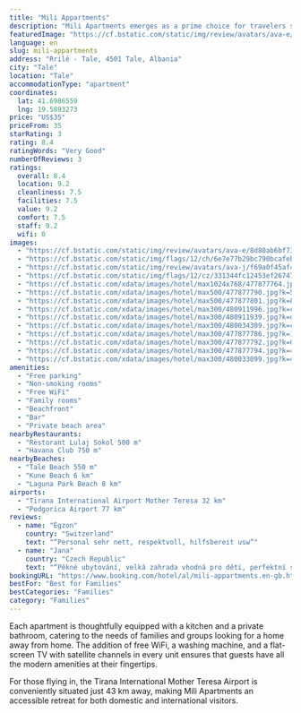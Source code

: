 ```yaml
---
title: "Mili Appartments"
description: "Mili Apartments emerges as a prime choice for travelers seeking comfort and convenience in Tale, located just a short 800-meter stroll from the serene Tale Beach."
featuredImage: "https://cf.bstatic.com/static/img/review/avatars/ava-e/8d80ab6bf73fa873e990c76bfc96a1bf23708307.png"
language: en
slug: mili-appartments
address: "Rrilë - Tale, 4501 Tale, Albania"
city: "Tale"
location: "Tale"
accommodationType: "apartment"
coordinates:
  lat: 41.6986559
  lng: 19.5893273
price: "US$35"
priceFrom: 35
starRating: 3
rating: 8.4
ratingWords: "Very Good"
numberOfReviews: 3
ratings:
  overall: 8.4
  location: 9.2
  cleanliness: 7.5
  facilities: 7.5
  value: 9.2
  comfort: 7.5
  staff: 9.2
  wifi: 0
images:
  - "https://cf.bstatic.com/static/img/review/avatars/ava-e/8d80ab6bf73fa873e990c76bfc96a1bf23708307.png"
  - "https://cf.bstatic.com/static/img/flags/12/ch/6e7e77b29bc790bcafeb8c73cb3e002cbee41c2a.png"
  - "https://cf.bstatic.com/static/img/review/avatars/ava-j/f69a0f45af414641ac0371c1f139c49637969c6c.png"
  - "https://cf.bstatic.com/static/img/flags/12/cz/331344fc12453ef26747d18151eaa5497dc651e9.png"
  - "https://cf.bstatic.com/xdata/images/hotel/max1024x768/477877764.jpg?k=731a38c5f4bed8f5068ecd9d3795ef7aabe1134a6ec119c8e80fb95ad4ef8521&o=&hp=1"
  - "https://cf.bstatic.com/xdata/images/hotel/max500/477877790.jpg?k=53399ab06e81477a5953dd2ed15f4fc6c66fe28c7d53581404f8f9469a04598b&o=&hp=1"
  - "https://cf.bstatic.com/xdata/images/hotel/max500/477877801.jpg?k=88a70aa8d22c3f3ee3d1571f7044cd4f9a68261971eaaf99ecd481c130c21437&o=&hp=1"
  - "https://cf.bstatic.com/xdata/images/hotel/max300/480911996.jpg?k=cf09dd885ac4a0843b8290d01bf0d05f4a31a889bb378a841674b9b40080146b&o=&hp=1"
  - "https://cf.bstatic.com/xdata/images/hotel/max300/480911939.jpg?k=db6469a1fe5fe7d89259e010ebfa61a0ebd8216b4ad6010fe0fba9f72deb7ef2&o=&hp=1"
  - "https://cf.bstatic.com/xdata/images/hotel/max300/480034309.jpg?k=c929b9fc08ea4d445756213382ac34222f866458f43299fdcf5b4575ced5ea58&o=&hp=1"
  - "https://cf.bstatic.com/xdata/images/hotel/max300/477877786.jpg?k=1c8a996cd19dc869f611a0a56ff03f3457e476401c41fe4ef9914958d6bab384&o=&hp=1"
  - "https://cf.bstatic.com/xdata/images/hotel/max300/477877792.jpg?k=068b4da0e04da47e3a5f68a6f11795a2be76e21a8a63a38190b858f24250a181&o=&hp=1"
  - "https://cf.bstatic.com/xdata/images/hotel/max300/477877794.jpg?k=41d902abacd093674bf034843dcb0cf11623329e0c364ea05f4f49da7c423a3c&o=&hp=1"
  - "https://cf.bstatic.com/xdata/images/hotel/max300/480033099.jpg?k=402182dea5e1cfa54408b2caf5e2531dbdd6356b92c6a9ee7db7eaa0f31ff9b2&o=&hp=1"
amenities:
  - "Free parking"
  - "Non-smoking rooms"
  - "Free WiFi"
  - "Family rooms"
  - "Beachfront"
  - "Bar"
  - "Private beach area"
nearbyRestaurants:
  - "Restorant Lulaj Sokol 500 m"
  - "Havana Club 750 m"
nearbyBeaches:
  - "Tale Beach 550 m"
  - "Kune Beach 6 km"
  - "Laguna Park Beach 8 km"
airports:
  - "Tirana International Airport Mother Teresa 32 km"
  - "Podgorica Airport 77 km"
reviews:
  - name: "Egzon"
    country: "Switzerland"
    text: "“Personal sehr nett, respektvoll, hilfsbereit usw”"
  - name: "Jana"
    country: "Czech Republic"
    text: "“Pěkné ubytování, velká zahrada vhodná pro děti, perfektní soukromí. Velmi příjemný a ochotný majitel. Úžasná písčitá udržovaná pláž, možnost zapůjčení šlapadel. Na pláži několik restaurací s možností stravování. Vše naprosto perfektní!”"
bookingURL: "https://www.booking.com/hotel/al/mili-appartments.en-gb.html?aid=8035640"
bestFor: "Best for Families"
bestCategories: "Families"
category: "Families"
---
```


Each apartment is thoughtfully equipped with a kitchen and a private bathroom, catering to the needs of families and groups looking for a home away from home. The addition of free WiFi, a washing machine, and a flat-screen TV with satellite channels in every unit ensures that guests have all the modern amenities at their fingertips.

For those flying in, the Tirana International Mother Teresa Airport is conveniently situated just 43 km away, making Mili Apartments an accessible retreat for both domestic and international visitors.